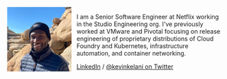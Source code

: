 <img src="assets/me.jpg" style="float: left; padding-right: 12px" alt="me" width="150" height="150"/>

I am a Senior Software Engineer at Netflix working in the Studio Engineering
org. I've previously worked at VMware and Pivotal focusing on release
engineering of proprietary distributions of Cloud Foundry and Kubernetes,
infrastructure automation, and container networking.

[LinkedIn](https://www.linkedin.com/in/kevin-kelani-08b780177/) / [@kevinkelani on Twitter](https://www.twitter.com/kevinkelani)
